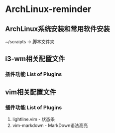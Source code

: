 # ArchLinux-reminder

## ArchLinux系统安装和常用软件安装
 ~/scraipts -> 脚本文件夹

## i3-wm相关配置文件
### 插件功能 List of Plugins

## vim相关配置文件
### 插件功能 List of Plugins
1. lightline.vim - 状态条
2. vim-markdown - MarkDown语法高亮

